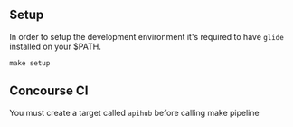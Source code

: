 ## Setup
In order to setup the development environment it's required to have `glide`
installed on your $PATH.

```
make setup
```

## Concourse CI

You must create a target called `apihub` before calling make pipeline
